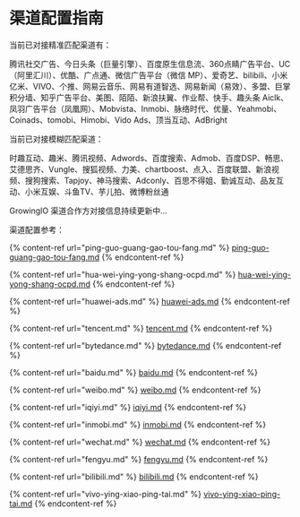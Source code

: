 # 渠道配置指南

当前已对接精准匹配渠道有：

腾讯社交广告、今日头条（巨量引擎）、百度原生信息流、360点睛广告平台、UC（阿里汇川）、优酷、广点通、微信广告平台（微信 MP）、爱奇艺、bilibili、小米亿米、VIVO、个推、网易云音乐、网易有道智选、网易新闻（易效）、多盟、巨掌积分墙、知乎广告平台、美图、陌陌、新浪扶翼、作业帮、快手、趣头条 Aiclk、凤羽广告平台（凤凰网）、Mobvista、Inmobi、脉络时代、优量、Yeahmobi、Coinads、tomobi、Himobi、Vido Ads、顶当互动、AdBright

当前已对接模糊匹配渠道：

时趣互动、趣米、腾讯视频、Adwords、百度搜索、Admob、百度DSP、畅思、艾德思齐、Vungle、搜狐视频、力美、chartboost、点入、百度联盟、新浪视频、搜狗搜索、Tapjoy、神马搜索、Adconly、百思不得姐、勤诚互动、品友互动、小米互娱、斗鱼TV、芋儿拍、微博粉丝通

GrowingIO 渠道合作方对接信息持续更新中...

渠道配置参考：

{% content-ref url="ping-guo-guang-gao-tou-fang.md" %}
[ping-guo-guang-gao-tou-fang.md](ping-guo-guang-gao-tou-fang.md)
{% endcontent-ref %}

{% content-ref url="hua-wei-ying-yong-shang-ocpd.md" %}
[hua-wei-ying-yong-shang-ocpd.md](hua-wei-ying-yong-shang-ocpd.md)
{% endcontent-ref %}

{% content-ref url="huawei-ads.md" %}
[huawei-ads.md](huawei-ads.md)
{% endcontent-ref %}

{% content-ref url="tencent.md" %}
[tencent.md](tencent.md)
{% endcontent-ref %}

{% content-ref url="bytedance.md" %}
[bytedance.md](bytedance.md)
{% endcontent-ref %}

{% content-ref url="baidu.md" %}
[baidu.md](baidu.md)
{% endcontent-ref %}

{% content-ref url="weibo.md" %}
[weibo.md](weibo.md)
{% endcontent-ref %}

{% content-ref url="iqiyi.md" %}
[iqiyi.md](iqiyi.md)
{% endcontent-ref %}

{% content-ref url="inmobi.md" %}
[inmobi.md](inmobi.md)
{% endcontent-ref %}

{% content-ref url="wechat.md" %}
[wechat.md](wechat.md)
{% endcontent-ref %}

{% content-ref url="fengyu.md" %}
[fengyu.md](fengyu.md)
{% endcontent-ref %}

{% content-ref url="bilibili.md" %}
[bilibili.md](bilibili.md)
{% endcontent-ref %}

{% content-ref url="vivo-ying-xiao-ping-tai.md" %}
[vivo-ying-xiao-ping-tai.md](vivo-ying-xiao-ping-tai.md)
{% endcontent-ref %}
